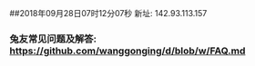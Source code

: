 ##2018年09月28日07时12分07秒 新址: 142.93.113.157
### 兔友常见问题及解答: https://github.com/wanggonging/d/blob/w/FAQ.md
